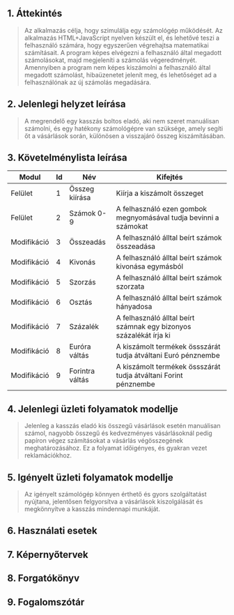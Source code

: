 ## 1. Áttekintés

> Az alkalmazás célja, hogy szimulálja egy számológép működését. Az alkalmazás HTML+JavaScript nyelven készült el, és lehetővé teszi a felhasználó számára, hogy egyszerűen végrehajtsa matematikai számításait. A program képes elvégezni a felhasználó által megadott számolásokat, majd megjeleníti a számolás végeredményét. Amennyiben a program nem képes kiszámolni a felhasználó által megadott számolást, hibaüzenetet jelenít meg, és lehetőséget ad a felhasználónak az új számolás megadására.

## 2. Jelenlegi helyzet leírása

> A megrendelő egy kasszás boltos eladó, aki nem szeret manuálisan számolni, és egy hatékony számológépre van szüksége, amely segíti őt a vásárlások során, különösen a visszajáró összeg kiszámításában.

## 3. Követelménylista leírása

| Modul       | Id  | Név             | Kifejtés                                                           |
| ----------- | --- | --------------- | ------------------------------------------------------------------ |
| Felület     | 1   | Összeg kiírása  | Kiírja a kiszámolt összeget                                        |
| Felület     | 2   | Számok 0-9      | A felhasználó ezen gombok megnyomásával tudja bevinni a számokat   |
| Modifikáció | 3   | Összeadás       | A felhasználó álltal beírt számok összeadása                       |
| Modifikáció | 4   | Kivonás         | A felhasználó álltal beírt számok kivonása egymásból               |
| Modifikáció | 5   | Szorzás         | A felhasználó álltal beírt számok szorzata                         |
| Modifikáció | 6   | Osztás          | A felhasználó álltal beírt számok hányadosa                        |
| Modifikáció | 7   | Százalék        | A felhasználó álltal beírt számnak egy bizonyos százalékát írja ki |
| Modifikáció | 8   | Euróra váltás   | A kiszámolt termékek össszárát tudja átváltani Euró pénznembe      |
| Modifikáció | 9   | Forintra váltás | A kiszámolt termékek össszárát tudja átváltani Forint pénznembe    |

## 4. Jelenlegi üzleti folyamatok modellje

> Jelenleg a kasszás eladó kis összegű vásárlások esetén manuálisan számol, nagyobb összegű és kedvezményes vásárlásoknál pedig papíron végez számításokat a vásárlás végösszegének meghatározásához. Ez a folyamat időigényes, és gyakran vezet reklamációkhoz.

## 5. Igényelt üzleti folyamatok modellje

> Az igényelt számológép könnyen érthető és gyors szolgáltatást nyújtana, jelentősen felgyorsítva a vásárlások kiszolgálását és megkönnyítve a kasszás mindennapi munkáját.

## 6. Használati esetek

## 7. Képernyőtervek

## 8. Forgatókönyv

## 9. Fogalomszótár
